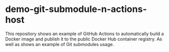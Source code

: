 # demo-git-submodule-n-actions-host
This repository shows an example of GitHub Actions to automatically build a Docker image and publish it to the public Docker Hub container registry. As well as shows an example of Git submodules usage.
